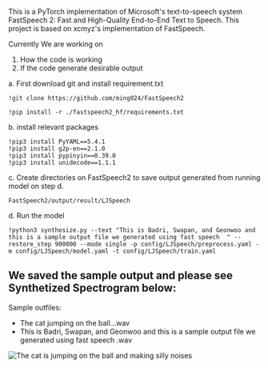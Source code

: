 This is a PyTorch implementation of Microsoft's text-to-speech system FastSpeech 2: Fast and High-Quality End-to-End Text to Speech. This project is based on xcmyz's implementation of FastSpeech. 

Currently We are working on 
1. How the code is working 
2. If the code generate desirable output 

a. First download git and install requirement.txt


```
!git clone https://github.com/ming024/FastSpeech2 
```
```
!pip install -r ./fastspeech2_hf/requirements.txt
```


b. install relevant packages 

```
!pip3 install PyYAML==5.4.1
!pip3 install g2p-en==2.1.0
!pip3 install pypinyin==0.39.0
!pip3 install unidecode==1.1.1
```
c. Create directories on FastSpeech2 to save output generated from running model on step d. 
```
FastSpeech2/output/result/LJSpeech
```

d. Run the model

```
!python3 synthesize.py --text "This is Badri, Swapan, and Geonwoo and this is a sample output file we generated using fast speech  " --restore_step 900000 --mode single -p config/LJSpeech/preprocess.yaml -m config/LJSpeech/model.yaml -t config/LJSpeech/train.yaml
```

## We saved the sample output and please see Synthetized Spectrogram below:
Sample outfiles: 
* The cat jumping on the ball...wav 
* This is Badri, Swapan, and Geonwoo and this is a sample output file we generated using fast speech .wav

![The cat is jumping on the ball and making silly noises](https://user-images.githubusercontent.com/71423299/164358203-ff250893-661f-4f28-9d37-2c1f6161fa0f.png)
